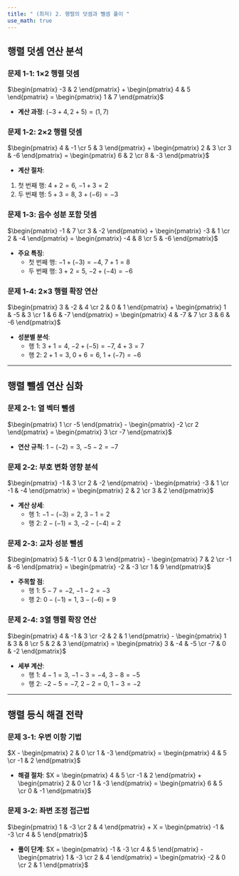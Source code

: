 ```yaml
---
title: " (최저) 2. 행렬의 덧셈과 뺄셈 풀이 " 
use_math: true
---
```




## 행렬 덧셈 연산 분석

### 문제 1-1: 1×2 행렬 덧셈

$\begin{pmatrix} -3 & 2 \end{pmatrix} + \begin{pmatrix} 4 & 5 \end{pmatrix} = \begin{pmatrix} 1 & 7 \end{pmatrix}$

- **계산 과정**:
$(-3+4, 2+5) = (1, 7)$


### 문제 1-2: 2×2 행렬 덧셈

$\begin{pmatrix} 4 & -1 \cr 5 & 3 \end{pmatrix} + \begin{pmatrix} 2 & 3 \cr 3 & -6 \end{pmatrix} = \begin{pmatrix} 6 & 2 \cr 8 & -3 \end{pmatrix}$

- **계산 절차**:

1. 첫 번째 행: $4+2=6$, $-1+3=2$
2. 두 번째 행: $5+3=8$, $3+(-6)=-3$


### 문제 1-3: 음수 성분 포함 덧셈

$\begin{pmatrix} -1 & 7 \cr 3 & -2 \end{pmatrix} + \begin{pmatrix} -3 & 1 \cr 2 & -4 \end{pmatrix} = \begin{pmatrix} -4 & 8 \cr 5 & -6 \end{pmatrix}$

- **주요 특징**:
    - 첫 번째 행: $-1+(-3)=-4$, $7+1=8$
    - 두 번째 행: $3+2=5$, $-2+(-4)=-6$


### 문제 1-4: 2×3 행렬 확장 연산

$\begin{pmatrix} 3 & -2 & 4 \cr 2 & 0 & 1 \end{pmatrix} + \begin{pmatrix} 1 & -5 & 3 \cr 1 & 6 & -7 \end{pmatrix} = \begin{pmatrix} 4 & -7 & 7 \cr 3 & 6 & -6 \end{pmatrix}$

- **성분별 분석**:
    - 행 1: $3+1=4$, $-2+(-5)=-7$, $4+3=7$
    - 행 2: $2+1=3$, $0+6=6$, $1+(-7)=-6$

---

## 행렬 뺄셈 연산 심화

### 문제 2-1: 열 벡터 뺄셈

$\begin{pmatrix} 1 \cr -5 \end{pmatrix} - \begin{pmatrix} -2 \cr 2 \end{pmatrix} = \begin{pmatrix} 3 \cr -7 \end{pmatrix}$

- **연산 규칙**:
$1-(-2)=3$, $-5-2=-7$


### 문제 2-2: 부호 변화 영향 분석

$\begin{pmatrix} -1 & 3 \cr 2 & -2 \end{pmatrix} - \begin{pmatrix} -3 & 1 \cr -1 & -4 \end{pmatrix} = \begin{pmatrix} 2 & 2 \cr 3 & 2 \end{pmatrix}$

- **계산 상세**:
    - 행 1: $-1-(-3)=2$, $3-1=2$
    - 행 2: $2-(-1)=3$, $-2-(-4)=2$


### 문제 2-3: 교차 성분 뺄셈

$\begin{pmatrix} 5 & -1 \cr 0 & 3 \end{pmatrix} - \begin{pmatrix} 7 & 2 \cr -1 & -6 \end{pmatrix} = \begin{pmatrix} -2 & -3 \cr 1 & 9 \end{pmatrix}$

- **주목할 점**:
    - 행 1: $5-7=-2$, $-1-2=-3$
    - 행 2: $0-(-1)=1$, $3-(-6)=9$


### 문제 2-4: 3열 행렬 확장 연산

$\begin{pmatrix} 4 & -1 & 3 \cr -2 & 2 & 1 \end{pmatrix} - \begin{pmatrix} 1 & 3 & 8 \cr 5 & 2 & 3 \end{pmatrix} = \begin{pmatrix} 3 & -4 & -5 \cr -7 & 0 & -2 \end{pmatrix}$

- **세부 계산**:
    - 행 1: $4-1=3$, $-1-3=-4$, $3-8=-5$
    - 행 2: $-2-5=-7$, $2-2=0$, $1-3=-2$

---

## 행렬 등식 해결 전략

### 문제 3-1: 우변 이항 기법

$X - \begin{pmatrix} 2 & 0 \cr 1 & -3 \end{pmatrix} = \begin{pmatrix} 4 & 5 \cr -1 & 2 \end{pmatrix}$

- **해결 절차**:
$X = \begin{pmatrix} 4 & 5 \cr -1 & 2 \end{pmatrix} + \begin{pmatrix} 2 & 0 \cr 1 & -3 \end{pmatrix} = \begin{pmatrix} 6 & 5 \cr 0 & -1 \end{pmatrix}$


### 문제 3-2: 좌변 조정 접근법

$\begin{pmatrix} 1 & -3 \cr 2 & 4 \end{pmatrix} + X = \begin{pmatrix} -1 & -3 \cr 4 & 5 \end{pmatrix}$

- **풀이 단계**:
$X = \begin{pmatrix} -1 & -3 \cr 4 & 5 \end{pmatrix} - \begin{pmatrix} 1 & -3 \cr 2 & 4 \end{pmatrix} = \begin{pmatrix} -2 & 0 \cr 2 & 1 \end{pmatrix}$
